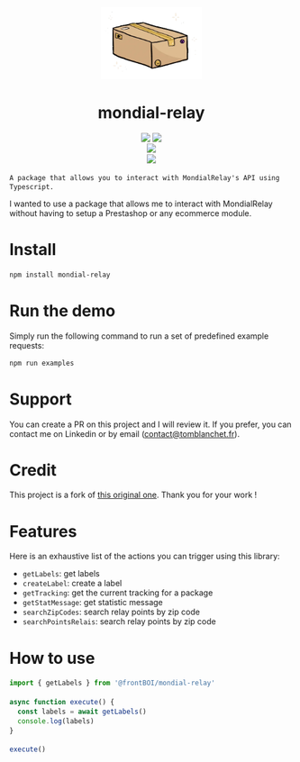 <div align='center'>
    <img src="doc/package.webp" height="128">
    <h1 align='center'>mondial-relay</h1>
</div>

<div align="center">
    <img src=https://img.shields.io/badge/Created_by-Tom_Blanchet-blue?color=FED205&style=for-the-badge>
    <img src=https://img.shields.io/badge/Maintained%20%3F-yes-green.svg?style=for-the-badge>
</div>
 
<div align="center">
    <img src=https://img.shields.io/badge/TypeScript-007ACC?style=for-the-badge&logo=typescript&logoColor=white>
</div>
 
<div align="center">
    <a href='https://www.google.com/url?sa=t&rct=j&q=&esrc=s&source=web&cd=&cad=rja&uact=8&ved=2ahUKEwiFmq2GueKEAxXf_7sIHcONCvcQFnoECBEQAQ&url=https%3A%2F%2Ffr.linkedin.com%2Fin%2Ftom-blanchet&usg=AOvVaw2NyolXUeo7ja8PpF4VNmHt&opi=89978449'>
    <img src=https://img.shields.io/badge/Maintenu_par_Tom_Blanchet-0077B5?logo=linkedin&logoColor=white&style=for-the-badge>
    </a>
</div>

```
A package that allows you to interact with MondialRelay's API using Typescript.
```

I wanted to use a package that allows me to interact with MondialRelay without having to setup a Prestashop or any ecommerce module.

# Install

```bash
npm install mondial-relay
```

# Run the demo

Simply run the following command to run a set of predefined example requests:

```bash
npm run examples
```

# Support

You can create a PR on this project and I will review it.
If you prefer, you can contact me on Linkedin or by email (contact@tomblanchet.fr).

# Credit

This project is a fork of [this original one](https://github.com/nooqta/mondial-relay-api). Thank you for your work !

# Features

Here is an exhaustive list of the actions you can trigger using this library:

- `getLabels`: get labels
- `createLabel`: create a label
- `getTracking`: get the current tracking for a package
- `getStatMessage`: get statistic message
- `searchZipCodes`: search relay points by zip code
- `searchPointsRelais`: search relay points by zip code

# How to use

```typescript
import { getLabels } from '@frontBOI/mondial-relay'

async function execute() {
  const labels = await getLabels()
  console.log(labels)
}

execute()
```
